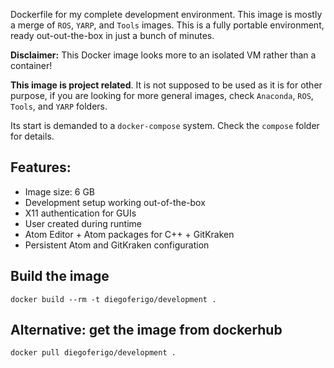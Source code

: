 Dockerfile for my complete development environment. This image is mostly a merge
of `ROS`, `YARP`, and `Tools` images. This is a fully portable environment, ready
out-out-the-box in just a bunch of minutes.

**Disclaimer:** This Docker image looks more to an isolated VM rather than a container!

**This image is project related**. It is not supposed to be used as it is for other
purpose, if you are looking for more general images, check `Anaconda`, `ROS`,
`Tools`, and `YARP` folders.

Its start is demanded to a `docker-compose` system. Check the `compose` folder
for details.

## Features:
* Image size: 6 GB
* Development setup working out-of-the-box
* X11 authentication for GUIs
* User created during runtime
* Atom Editor + Atom packages for C++ + GitKraken
* Persistent Atom and GitKraken configuration

## Build the image
```
docker build --rm -t diegoferigo/development .
```

## Alternative: get the image from dockerhub
```
docker pull diegoferigo/development .
```

